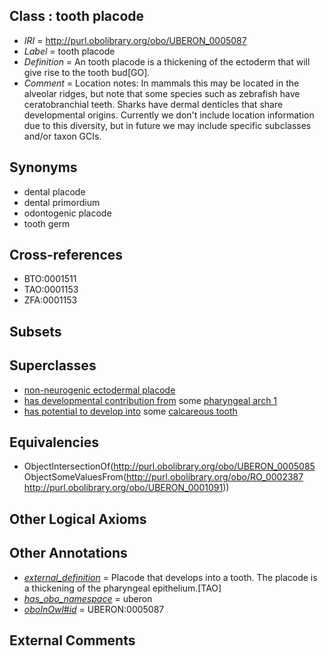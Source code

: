 
## Class : tooth placode

 * *IRI* = http://purl.obolibrary.org/obo/UBERON_0005087
 * *Label* = tooth placode
 * *Definition* = An tooth placode is a thickening of the ectoderm that will give rise to the tooth bud[GO].
 * *Comment* = Location notes: In mammals this may be located in the alveolar ridges, but note that some species such as zebrafish have ceratobranchial teeth. Sharks have dermal denticles that share developmental origins. Currently we don't include location information due to this diversity, but in future we may include specific subclasses and/or taxon GCIs.

## Synonyms

 * dental placode
 * dental primordium
 * odontogenic placode
 * tooth germ

## Cross-references

 * BTO:0001511
 * TAO:0001153
 * ZFA:0001153

## Subsets


## Superclasses

 * [non-neurogenic ectodermal placode](../../UBERON/14/UBERON_0011814.md)
 * [has developmental contribution from](../../RO/54/RO_0002254.md) some [pharyngeal arch 1](../../UBERON/62/UBERON_0004362.md)
 * [has potential to develop into](../../RO/87/RO_0002387.md) some [calcareous tooth](../../UBERON/91/UBERON_0001091.md)

## Equivalencies

 * ObjectIntersectionOf(<http://purl.obolibrary.org/obo/UBERON_0005085> ObjectSomeValuesFrom(<http://purl.obolibrary.org/obo/RO_0002387> <http://purl.obolibrary.org/obo/UBERON_0001091>))

## Other Logical Axioms


## Other Annotations

 * *[external_definition](../../UBPROP/01/UBPROP_0000001.md)* = Placode that develops into a tooth. The placode is a thickening of the pharyngeal epithelium.[TAO]
 * *[has_obo_namespace](../../ce/oboInOwl#hasOBONamespace.md)* = uberon
 * *[oboInOwl#id](../../id/oboInOwl#id.md)* = UBERON:0005087

## External Comments

